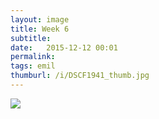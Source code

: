 ```yaml
---
layout: image
title: Week 6
subtitle: 
date:   2015-12-12 00:01
permalink: 
tags: emil
thumburl: /i/DSCF1941_thumb.jpg
---
```

![]({{site.url}}/i/DSCF1941_thumb.jpg)
